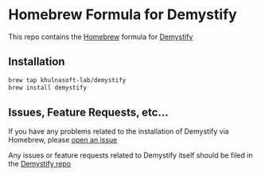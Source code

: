# Homebrew Formula for Demystify

This repo contains the [Homebrew](https://brew.sh/) formula for
[Demystify](https://github.com/khulnasoft-lab/demystify)

## Installation

```sh
brew tap khulnasoft-lab/demystify
brew install demystify
```

## Issues, Feature Requests, etc...

If you have any problems related to the installation of Demystify via Homebrew,
please [open an issue](https://github.com/khulnasoft-lab/homebrew-demystify/issues/new)

Any issues or feature requests related to Demystify itself should be filed in the
[Demystify repo](https://github.com/khulnasoft-lab/demystify)
